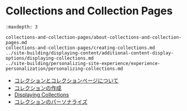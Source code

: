 # Collections and Collection Pages

```{toctree}
:maxdepth: 3

collections-and-collection-pages/about-collections-and-collection-pages.md
collections-and-collection-pages/creating-collections.md
../site-building/displaying-content/additional-content-display-options/displaying-collections.md
../site-building/personalizing-site-experience/experience-personalization/personalizing-collections.md

```

* [コレクションとコレクションページについて](./collections-and-collection-pages/about-collections-and-collection-pages.md)
* [コレクションの作成](./collections-and-collection-pages/creating-collections.md)
* [Displaying Collections](./../site-building/displaying-content/additional-content-display-options/displaying-collections.md)
* [コレクションのパーソナライズ](./../site-building/personalizing-site-experience/experience-personalization/personalizing-collections.md)

